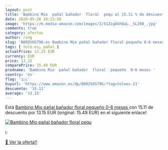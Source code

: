 ```yaml
---
layout: post
title: 'Bambino Mio  pañal bañador  floral  pequ al 15.11 % de descuento'
date: 2020-05-28 18:13:50
image: 'https://m.media-amazon.com/images/I/51ZigAkhQaL._SL200_.jpg'
comments: true
category: ofertas
author: ring
slug: 'B00ZVOS796-es Bambino Mio pañal bañador floral pequeño 0-6 meses'
tags: [ tole.es, pañal ]
actualPrice: 13.15 EUR
currency: EUR
price: 13.15
comparePrice: 15.49 EUR
prodname: 'Bambino Mio  pañal bañador  floral  pequeño  0-6 meses '
country: 'es'
flag: '🇪🇸'
buyurl: 'https://www.amazon.es/dp/B00ZVOS796/?tag=tolees-21'
descuento: '15.11'
average: '13.15'
---
```


Está [Bambino Mio  pañal bañador  floral  pequeño  0-6 meses ](https://www.amazon.es/dp/B00ZVOS796/?tag=tolees-21) con 15.11 de descuento por 13.15 EUR (original: 15.49 EUR) en el siguiente enlace!

[![Bambino Mio  pañal bañador  floral  pequ](https://m.media-amazon.com/images/I/51ZigAkhQaL._SL200_.jpg)](https://www.amazon.es/dp/B00ZVOS796/?tag=tolees-21)

ℹ️:


[🛒 Ver la oferta!!](https://www.amazon.es/dp/B00ZVOS796/?tag=tolees-21)
